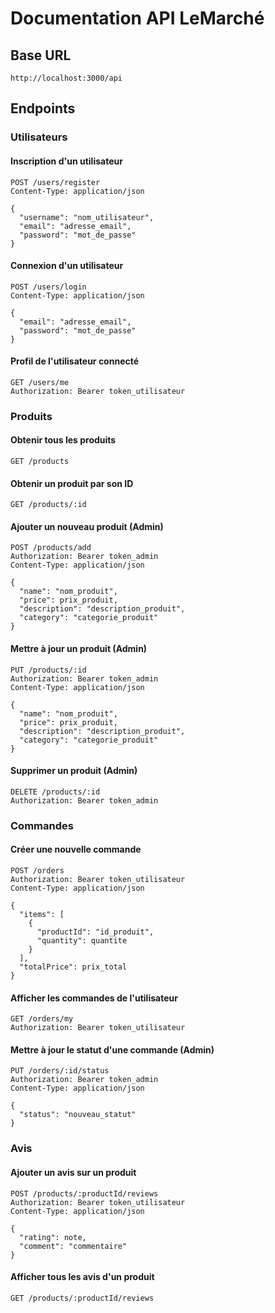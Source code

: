 
# Documentation API LeMarché

## Base URL
```
http://localhost:3000/api
```

## Endpoints

### Utilisateurs

#### Inscription d'un utilisateur
```
POST /users/register
Content-Type: application/json

{
  "username": "nom_utilisateur",
  "email": "adresse_email",
  "password": "mot_de_passe"
}
```

#### Connexion d'un utilisateur
```
POST /users/login
Content-Type: application/json

{
  "email": "adresse_email",
  "password": "mot_de_passe"
}
```

#### Profil de l'utilisateur connecté
```
GET /users/me
Authorization: Bearer token_utilisateur
```

### Produits

#### Obtenir tous les produits
```
GET /products
```

#### Obtenir un produit par son ID
```
GET /products/:id
```

#### Ajouter un nouveau produit (Admin)
```
POST /products/add
Authorization: Bearer token_admin
Content-Type: application/json

{
  "name": "nom_produit",
  "price": prix_produit,
  "description": "description_produit",
  "category": "categorie_produit"
}
```

#### Mettre à jour un produit (Admin)
```
PUT /products/:id
Authorization: Bearer token_admin
Content-Type: application/json

{
  "name": "nom_produit",
  "price": prix_produit,
  "description": "description_produit",
  "category": "categorie_produit"
}
```

#### Supprimer un produit (Admin)
```
DELETE /products/:id
Authorization: Bearer token_admin
```

### Commandes

#### Créer une nouvelle commande
```
POST /orders
Authorization: Bearer token_utilisateur
Content-Type: application/json

{
  "items": [
    {
      "productId": "id_produit",
      "quantity": quantite
    }
  ],
  "totalPrice": prix_total
}
```

#### Afficher les commandes de l'utilisateur
```
GET /orders/my
Authorization: Bearer token_utilisateur
```

#### Mettre à jour le statut d'une commande (Admin)
```
PUT /orders/:id/status
Authorization: Bearer token_admin
Content-Type: application/json

{
  "status": "nouveau_statut"
}
```

### Avis

#### Ajouter un avis sur un produit
```
POST /products/:productId/reviews
Authorization: Bearer token_utilisateur
Content-Type: application/json

{
  "rating": note,
  "comment": "commentaire"
}
```

#### Afficher tous les avis d'un produit
```
GET /products/:productId/reviews
```
